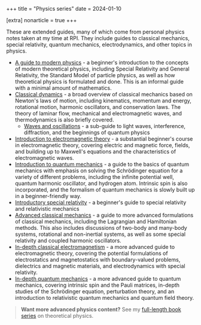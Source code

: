 +++
title = "Physics series"
date = 2024-01-10

[extra]
nonarticle = true
+++

These are extended guides, many of which come from personal physics notes taken at my time at RPI. They include guides to classical mechanics, special relativity, quantum mechanics, electrodynamics, and other topics in physics.

<!-- more -->

- [A guide to modern physics](@/guide-to-modern-physics/index.md) - a beginner's introduction to the concepts of modern theoretical physics, including Special Relativity and General Relativity, the Standard Model of particle physics, as well as how theoretical physics is formulated and done. This is an informal guide with a minimal amount of mathematics.
- [Classical dynamics](@/classical-dynamics.md) - a broad overview of classical mechanics based on Newton's laws of motion, including kinematics, momentum and energy, rotational motion, harmonic oscillators, and conservation laws. The theory of laminar flow, mechanical and electromagnetic waves, and thermodynamics is also briefly covered.
	- [Waves and oscillations](@/waves-and-oscillations/index.md) - a sub-guide to light waves, interference, diffraction, and the beginnings of quantum physics
- [Introduction to electromagnetic theory](@/electromagnetism/index.md) - a substantial beginner's course in electromagnetic theory, covering electric and magnetic force, fields, and building up to Maxwell's equations and the characteristics of electromagnetic waves.
- [Introduction to quantum mechanics](@/intro-quantum-phys.md) - a guide to the basics of quantum mechanics with emphasis on solving the Schrödinger equation for a variety of different problems, including the infinite potential well, quantum harmonic oscillator, and hydrogen atom. Intrinsic spin is also incorporated, and the formalism of quantum mechanics is slowly built up in a beginner-friendly way.
- [Introductory special relativity](@/special-relativity/index.md) - a beginner's guide to special relativity and relativistic mechanics
- [Advanced classical mechanics](@/advanced-classical-mech/index.md) - a guide to more advanced formulations of classical mechanics, including the Lagrangian and Hamiltonian methods. This also includes discussions of two-body and many-body systems, rotational and non-inertial systems, as well as some special relativity and coupled harmonic oscillators.
- [In-depth classical electromagnetism](@/classical-electromagnetism/index.md) - a more advanced guide to electromagnetic theory, covering the potential formulations of electrostatics and magnetostatics with boundary-valued problems, dielectrics and magnetic materials, and electrodynamics with special relativity.
- [In-depth quantum mechanics](@/quantum-mechanics/index.md) - a more advanced guide to quantum mechanics, covering intrinsic spin and the Pauli matrices, in-depth studies of the Schrödinger equation, perturbation theory, and an introduction to relativistic quantum mechanics and quantum field theory.

> **Want more advanced physics content?** See my [full-length book series](https://learntheoreticalphysics.com) on theoretical physics.